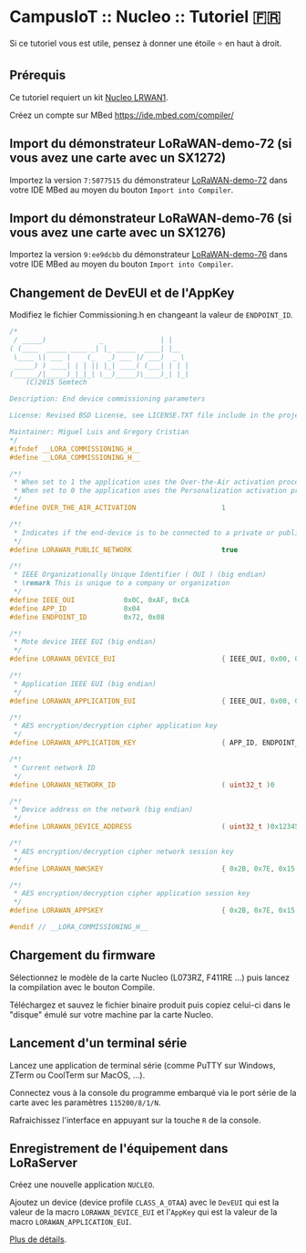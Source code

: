 # CampusIoT :: Nucleo :: Tutoriel :fr:

Si ce tutoriel vous est utile, pensez à donner une étoile :star: en haut à droit.

## Prérequis
Ce tutoriel requiert un kit [Nucleo LRWAN1](https://www.st.com/en/evaluation-tools/p-nucleo-lrwan1.html).

Créez un compte sur MBed https://ide.mbed.com/compiler/

## Import du démonstrateur LoRaWAN-demo-72 (si vous avez une carte avec un SX1272)
Importez la version `7:5077515` du démonstrateur [LoRaWAN-demo-72](https://os.mbed.com/teams/Semtech/code/LoRaWAN-demo-72/
) dans votre IDE MBed au moyen du bouton `Import into Compiler`.

## Import du démonstrateur LoRaWAN-demo-76 (si vous avez une carte avec un SX1276)
Importez la version `9:ee9dcbb` du démonstrateur [LoRaWAN-demo-76](https://os.mbed.com/teams/Semtech/code/LoRaWAN-demo-76/
) dans votre IDE MBed au moyen du bouton `Import into Compiler`.

## Changement de DevEUI et de l'AppKey
Modifiez le fichier Commissioning.h en changeant la valeur de `ENDPOINT_ID`.
```cpp
/*
 / _____)             _              | |
( (____  _____ ____ _| |_ _____  ____| |__
 \____ \| ___ |    (_   _) ___ |/ ___)  _ \
 _____) ) ____| | | || |_| ____( (___| | | |
(______/|_____)_|_|_| \__)_____)\____)_| |_|
    (C)2015 Semtech

Description: End device commissioning parameters

License: Revised BSD License, see LICENSE.TXT file include in the project

Maintainer: Miguel Luis and Gregory Cristian
*/
#ifndef __LORA_COMMISSIONING_H__
#define __LORA_COMMISSIONING_H__

/*!
 * When set to 1 the application uses the Over-the-Air activation procedure
 * When set to 0 the application uses the Personalization activation procedure
 */
#define OVER_THE_AIR_ACTIVATION                     1

/*!
 * Indicates if the end-device is to be connected to a private or public network
 */
#define LORAWAN_PUBLIC_NETWORK                      true

/*!
 * IEEE Organizationally Unique Identifier ( OUI ) (big endian)
 * \remark This is unique to a company or organization
 */
#define IEEE_OUI            0x0C, 0xAF, 0xCA
#define APP_ID              0x04
#define ENDPOINT_ID         0x72, 0x08

/*!
 * Mote device IEEE EUI (big endian)
 */
#define LORAWAN_DEVICE_EUI                          { IEEE_OUI, 0x00, 0x00, APP_ID, ENDPOINT_ID }

/*!
 * Application IEEE EUI (big endian)
 */
#define LORAWAN_APPLICATION_EUI                     { IEEE_OUI, 0x00, 0x00, APP_ID, 0xFF, 0xFF }

/*!
 * AES encryption/decryption cipher application key
 */
#define LORAWAN_APPLICATION_KEY                     { APP_ID, ENDPOINT_ID,  0x16, 0x28, 0xAE, 0xD2, 0xA6, 0xAB, 0xF7, 0x15, 0x88, 0x09, 0xCF, 0x4F, 0x3C }

/*!
 * Current network ID
 */
#define LORAWAN_NETWORK_ID                          ( uint32_t )0

/*!
 * Device address on the network (big endian)
 */
#define LORAWAN_DEVICE_ADDRESS                      ( uint32_t )0x12345678

/*!
 * AES encryption/decryption cipher network session key
 */
#define LORAWAN_NWKSKEY                             { 0x2B, 0x7E, 0x15, 0x16, 0x28, 0xAE, 0xD2, 0xA6, 0xAB, 0xF7, 0x15, 0x88, 0x09, 0xCF, 0x4F, 0x3C }

/*!
 * AES encryption/decryption cipher application session key
 */
#define LORAWAN_APPSKEY                             { 0x2B, 0x7E, 0x15, 0x16, 0x28, 0xAE, 0xD2, 0xA6, 0xAB, 0xF7, 0x15, 0x88, 0x09, 0xCF, 0x4F, 0x3C }

#endif // __LORA_COMMISSIONING_H__

```

## Chargement du firmware
Sélectionnez le modèle de la carte Nucleo (L073RZ, F411RE ...) puis lancez la compilation avec le bouton Compile.

Téléchargez et sauvez le fichier binaire produit puis copiez celui-ci dans le "disque" émulé sur votre machine par la carte Nucleo.

## Lancement d'un terminal série
Lancez une application de terminal série (comme PuTTY sur Windows, ZTerm ou CoolTerm sur MacOS, ...).

Connectez vous à la console du programme embarqué via le port série de la carte avec les paramètres `115200/8/1/N`.

Rafraichissez l'interface en appuyant sur la touche `R` de la console.

## Enregistrement de l'équipement dans LoRaServer
Créez une nouvelle application `NUCLEO`.

Ajoutez un device (device profile `CLASS_A_OTAA`) avec le `DevEUI` qui est la valeur de la macro `LORAWAN_DEVICE_EUI` et l'`AppKey` qui est la valeur de la macro `LORAWAN_APPLICATION_EUI`.

[Plus de détails](../loraserver/README-app.md#enregistrement-dun-device-otaa).
